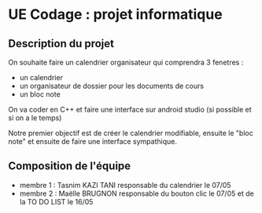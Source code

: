 # UE Codage : projet informatique

## Description du projet

On souhaite faire un calendrier organisateur qui comprendra 3 fenetres :
- un calendrier
- un organisateur de dossier pour les documents de cours
- un bloc note 

On va coder en C++ et faire une interface sur android studio (si possible et si on a le temps)

Notre premier objectif est de créer le calendrier modifiable, ensuite le "bloc note" et ensuite de faire une interface sympathique. 

## Composition de l'équipe

* membre 1 : Tasnim KAZI TANI responsable du calendrier le 07/05
* membre 2 : Maëlle BRUGNON responsable du bouton clic le 07/05 et de la TO DO LIST le 16/05 






